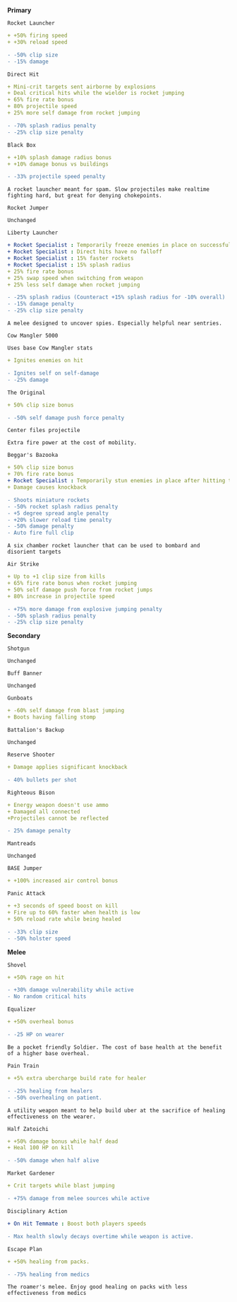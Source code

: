 __**Primary**__


```fix
Rocket Launcher
```
```yaml
+ +50% firing speed
+ +30% reload speed
```
```diff
- -50% clip size
- -15% damage
```


```fix
Direct Hit
```
```yaml
+ Mini-crit targets sent airborne by explosions
+ Deal critical hits while the wielder is rocket jumping
+ 65% fire rate bonus
+ 80% projectile speed
+ 25% more self damage from rocket jumping
```
```diff
- -70% splash radius penalty
- -25% clip size penalty
```


```fix
Black Box
```
```yaml
+ +10% splash damage radius bonus
+ +10% damage bonus vs buildings
```
```diff
- -33% projectile speed penalty
```
```
A rocket launcher meant for spam. Slow projectiles make realtime fighting hard, but great for denying chokepoints.
```


```fix
Rocket Jumper
```
```
Unchanged
```


```fix
Liberty Launcher
```
```yaml
+ Rocket Specialist : Temporarily freeze enemies in place on successful impact
+ Rocket Specialist : Direct hits have no falloff
+ Rocket Specialist : 15% faster rockets
+ Rocket Specialist : 15% splash radius
+ 25% fire rate bonus
+ 25% swap speed when switching from weapon
+ 25% less self damage when rocket jumping

```
```diff
- -25% splash radius (Counteract +15% splash radius for -10% overall)
- -15% damage penalty
- -25% clip size penalty
```
```
A melee designed to uncover spies. Especially helpful near sentries.
```


```fix
Cow Mangler 5000
```
```
Uses base Cow Mangler stats
```
```yaml
+ Ignites enemies on hit
```
```diff
- Ignites self on self-damage
- -25% damage
```


```fix
The Original
```
```yaml
+ 50% clip size bonus

```
```diff
- -50% self damage push force penalty
```
```
Center files projectile
```
```
Extra fire power at the cost of mobility.
```


```fix
Beggar's Bazooka
```
```yaml
+ 50% clip size bonus
+ 70% fire rate bonus
+ Rocket Specialist : Temporarily stun enemies in place after hitting them with a rocket.
+ Damage causes knockback
```
```diff
- Shoots miniature rockets
- -50% rocket splash radius penalty
- +5 degree spread angle penalty
- +20% slower reload time penalty
- -50% damage penalty
- Auto fire full clip
```

```
A six chamber rocket launcher that can be used to bombard and disorient targets
```


```fix
Air Strike
```
```yaml
+ Up to +1 clip size from kills
+ 65% fire rate bonus when rocket jumping
+ 50% self damage push force from rocket jumps
+ 80% increase in projectile speed
```
```diff
- +75% more damage from explosive jumping penalty
- -50% splash radius penalty
- -25% clip size penalty
```




__**Secondary**__


```fix
Shotgun
```
```
Unchanged
```


```fix
Buff Banner
```
```
Unchanged
```


```fix
Gunboats
```
```yaml
+ -60% self damage from blast jumping
+ Boots having falling stomp
```


```fix
Battalion's Backup
```
```
Unchanged
```


```fix
Reserve Shooter
```
```yaml
+ Damage applies significant knockback
```
```diff
- 40% bullets per shot
```


```fix
Righteous Bison
```
```yaml
+ Energy weapon doesn't use ammo
+ Damaged all connected
+Projectiles cannot be reflected
```
```diff
- 25% damage penalty
```


```fix
Mantreads
```
```
Unchanged
```


```fix
BASE Jumper
```
```yaml
+ +100% increased air control bonus
```


```fix
Panic Attack
```
```yaml
+ +3 seconds of speed boost on kill
+ Fire up to 60% faster when health is low
+ 50% reload rate while being healed
```

```diff
- -33% clip size
- -50% holster speed
```


__**Melee**__


```fix
Shovel
```
```yaml
+ +50% rage on hit
```
```diff
- +30% damage vulnerability while active
- No random critical hits
```


```fix
Equalizer
```
```yaml
+ +50% overheal bonus
```
```diff
- -25 HP on wearer
```
```
Be a pocket friendly Soldier. The cost of base health at the benefit of a higher base overheal.
```


```fix
Pain Train
```
```yaml
+ +5% extra ubercharge build rate for healer
```
```diff
- -25% healing from healers
- -50% overhealing on patient.
```
```
A utility weapon meant to help build uber at the sacrifice of healing effectiveness on the wearer.
```


```fix
Half Zatoichi
```
```yaml
+ +50% damage bonus while half dead
+ Heal 100 HP on kill
```
```diff
- -50% damage when half alive
```


```fix
Market Gardener
```
```yaml
+ Crit targets while blast jumping
```
```diff
- +75% damage from melee sources while active
```


```fix
Disciplinary Action
```
```yaml
+ On Hit Temmate : Boost both players speeds
```
```diff
- Max health slowly decays overtime while weapon is active.
```


```fix
Escape Plan
```
```yaml
+ +50% healing from packs.
```
```diff
- -75% healing from medics
```
```
The roamer's melee. Enjoy good healing on packs with less effectiveness from medics
```
